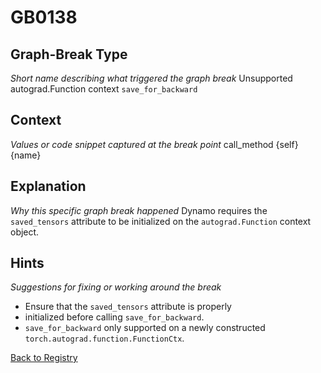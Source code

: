 # GB0138

## Graph-Break Type
*Short name describing what triggered the graph break*
Unsupported autograd.Function context `save_for_backward`

## Context
*Values or code snippet captured at the break point*
call_method {self} {name}

## Explanation
*Why this specific graph break happened*
Dynamo requires the `saved_tensors` attribute to be initialized on the `autograd.Function` context object.

## Hints
*Suggestions for fixing or working around the break*
- Ensure that the `saved_tensors` attribute is properly 
- initialized before calling `save_for_backward`. 
- `save_for_backward` only supported on a newly constructed `torch.autograd.function.FunctionCtx`.



[Back to Registry](../index.md)
